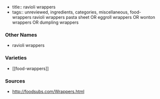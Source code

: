 - title:: ravioli wrappers
- tags:: unreviewed, ingredients, categories, miscellaneous, food-wrappers
ravioli wrappers pasta sheet OR eggroll wrappers OR wonton wrappers OR dumpling wrappers

### Other Names

* ravioli wrappers

### Varieties

* [[food-wrappers]]

### Sources
* http://foodsubs.com/Wrappers.html
